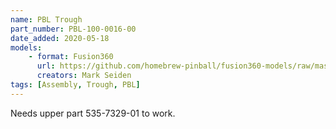 ```yaml
---
name: PBL Trough
part_number: PBL-100-0016-00
date_added: 2020-05-18
models:
    - format: Fusion360
      url: https://github.com/homebrew-pinball/fusion360-models/raw/master/assemblies/Trough%20pbl-100-0016-00.f3z
      creators: Mark Seiden
tags: [Assembly, Trough, PBL]
---
```

Needs upper part 535-7329-01 to work.
